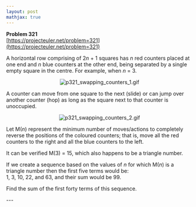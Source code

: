 ```yaml
---
layout: post
mathjax: true
---
```

**Problem 321**  
[https://projecteuler.net/problem=321](https://projecteuler.net/problem=321)

<p>A horizontal row comprising of 2<var>n</var> + 1 squares has <var>n</var> red counters placed at one end and <var>n</var> blue counters at the other end, being separated by a single empty square in the centre. For example, when <var>n</var> = 3.</p>

<p></p><div align="center"><img src="https://projecteuler.net/project/images/p321_swapping_counters_1.gif" alt="p321_swapping_counters_1.gif" /></div>

<p>A counter can move from one square to the next (slide) or can jump over another counter (hop) as long as the square next to that counter is unoccupied.</p>

<p></p><div align="center"><img src="https://projecteuler.net/project/images/p321_swapping_counters_2.gif" alt="p321_swapping_counters_2.gif" /></div>

<p>Let M(<var>n</var>) represent the minimum number of moves/actions to completely reverse the positions of the coloured counters; that is, move all the red counters to the right and all the blue counters to the left.</p>
<p>It can be verified M(3) = 15, which also happens to be a triangle number.</p>

<p>If we create a sequence based on the values of <var>n</var> for which M(<var>n</var>) is a triangle number then the first five terms would be:
<br />1, 3, 10, 22, and 63, and their sum would be 99.</p>

<p>Find the sum of the first forty terms of this sequence.</p>
---
